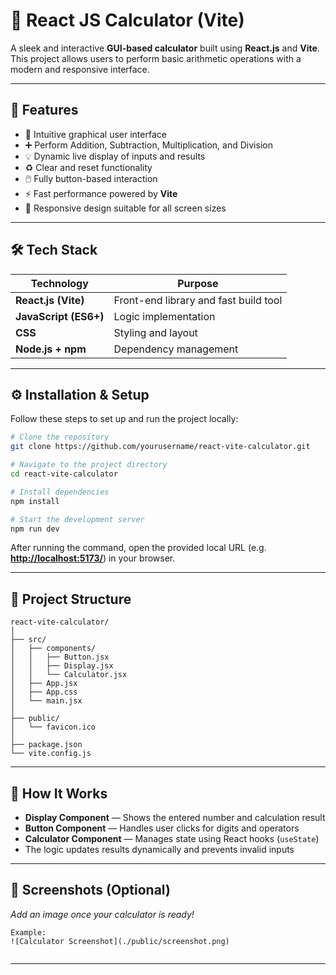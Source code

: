 
# 🧮 React JS Calculator (Vite)

A sleek and interactive **GUI-based calculator** built using **React.js** and **Vite**.
This project allows users to perform basic arithmetic operations with a modern and responsive interface.

---

## 🚀 Features

* 🧩 Intuitive graphical user interface
* ➕ Perform Addition, Subtraction, Multiplication, and Division
* 💡 Dynamic live display of inputs and results
* ♻️ Clear and reset functionality
* 🖱️ Fully button-based interaction
* ⚡ Fast performance powered by **Vite**
* 📱 Responsive design suitable for all screen sizes

---

## 🛠️ Tech Stack

| Technology            | Purpose                               |
| --------------------- | ------------------------------------- |
| **React.js (Vite)**   | Front-end library and fast build tool |
| **JavaScript (ES6+)** | Logic implementation                  |
| **CSS**               | Styling and layout                    |
| **Node.js + npm**     | Dependency management                 |

---

## ⚙️ Installation & Setup

Follow these steps to set up and run the project locally:

```bash
# Clone the repository
git clone https://github.com/yourusername/react-vite-calculator.git

# Navigate to the project directory
cd react-vite-calculator

# Install dependencies
npm install

# Start the development server
npm run dev
```

After running the command, open the provided local URL (e.g. **[http://localhost:5173/](http://localhost:5173/)**) in your browser.

---

## 🧰 Project Structure

```
react-vite-calculator/
│
├── src/
│   ├── components/
│   │   ├── Button.jsx
│   │   ├── Display.jsx
│   │   └── Calculator.jsx
│   ├── App.jsx
│   ├── App.css
│   └── main.jsx
│
├── public/
│   └── favicon.ico
│
├── package.json
└── vite.config.js
```

---

## 🧠 How It Works

* **Display Component** — Shows the entered number and calculation result
* **Button Component** — Handles user clicks for digits and operators
* **Calculator Component** — Manages state using React hooks (`useState`)
* The logic updates results dynamically and prevents invalid inputs

---

## 📸 Screenshots (Optional)

*Add an image once your calculator is ready!*

```
Example:
![Calculator Screenshot](./public/screenshot.png)


```

---


